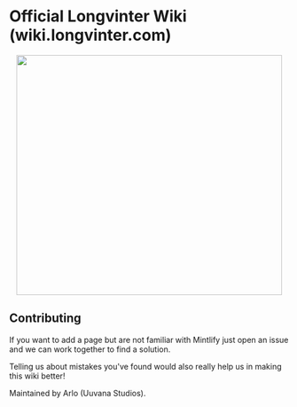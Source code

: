 # Official Longvinter Wiki (wiki.longvinter.com)

<div align="center">
<img src="https://i.imgur.com/ISsjiNJ.png" 
     width="479" 
     height="432" />
</div>

## Contributing

If you want to add a page but are not familiar with Mintlify just open an issue and we can work together to find a solution.

Telling us about mistakes you've found would also really help us in making this wiki better!

Maintained by Arlo (Uuvana Studios).
